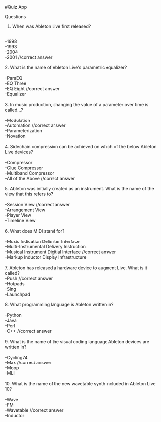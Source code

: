 #Quiz App

Questions
<br>
1. When was Ableton Live first released?
<br>
    -1998<br>
    -1993<br>
    -2004<br>
    -2001 //correct answer<br>
<br>
2. What is the name of Ableton Live's parametric equalizer?<br>
<br>
    -ParaEQ<br>
    -EQ Three<br>
    -EQ Eight //correct answer<br>
    -Equalizer<br>
<br>
3. In music production, changing the value of a parameter over time is called...?<br>
<br>
    -Modulation<br>
    -Automation //correct answer<br>
    -Parameterization<br>
    -Novation<br>
<br>
4. Sidechain compression can be achieved on which of the below Ableton Live devices?<br>
<br>
    -Compressor<br>
    -Glue Compressor<br>
    -Multiband Compressor<br>
    -All of the Above //correct answer<br>
<br>
5. Ableton was initially created as an instrument. What is the name of the view that this refers to?<br>
<br>
    -Session View //correct answer<br>
    -Arrangement View<br>
    -Player View<br>
    -Timeline View<br>
<br>
6. What does MIDI stand for?<br>
<br>
    -Music Indication Delimiter Interface<br>
    -Multi-Instrumental Delivery Instruction<br>
    -Musical Instrument Digitial Interface //correct answer<br>
    -Markup Inductor Display Infrastructure<br>
<br>
7. Ableton has released a hardware device to augment Live. What is it called?
<br>
    -Push //correct answer<br>
    -Hotpads<br>
    -Sing<br>
    -Launchpad<br>
<br>
8. What programming language is Ableton written in?<br>
<br>
    -Python<br>
    -Java<br>
    -Perl<br>
    -C++ //correct answer<br>
<br>
9. What is the name of the visual coding language Ableton devices are written in?<br>
<br>
    -Cycling74<br>
    -Max //correct answer<br>
    -Moop<br>
    -MLI<br>
<br>
10. What is the name of the new wavetable synth included in Ableton Live 10?<br>
<br>
    -Wave<br>
    -FM<br>
    -Wavetable //correct answer<br>
    -Inductor<br>